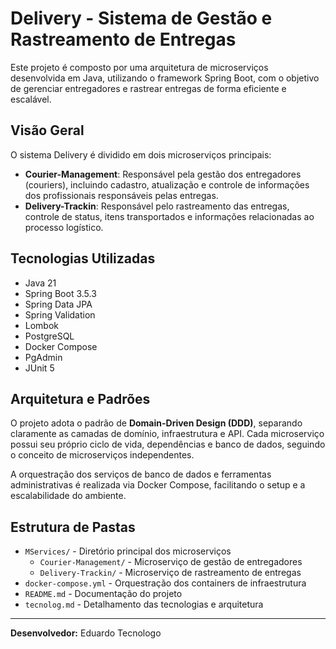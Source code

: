 # Delivery - Sistema de Gestão e Rastreamento de Entregas

Este projeto é composto por uma arquitetura de microserviços desenvolvida em Java, utilizando o framework Spring Boot, com o objetivo de gerenciar entregadores e rastrear entregas de forma eficiente e escalável.

## Visão Geral
O sistema Delivery é dividido em dois microserviços principais:

- **Courier-Management**: Responsável pela gestão dos entregadores (couriers), incluindo cadastro, atualização e controle de informações dos profissionais responsáveis pelas entregas.
- **Delivery-Trackin**: Responsável pelo rastreamento das entregas, controle de status, itens transportados e informações relacionadas ao processo logístico.

## Tecnologias Utilizadas
- Java 21
- Spring Boot 3.5.3
- Spring Data JPA
- Spring Validation
- Lombok
- PostgreSQL
- Docker Compose
- PgAdmin
- JUnit 5

## Arquitetura e Padrões
O projeto adota o padrão de **Domain-Driven Design (DDD)**, separando claramente as camadas de domínio, infraestrutura e API. Cada microserviço possui seu próprio ciclo de vida, dependências e banco de dados, seguindo o conceito de microserviços independentes.

A orquestração dos serviços de banco de dados e ferramentas administrativas é realizada via Docker Compose, facilitando o setup e a escalabilidade do ambiente.

## Estrutura de Pastas
- `MServices/` - Diretório principal dos microserviços
  - `Courier-Management/` - Microserviço de gestão de entregadores
  - `Delivery-Trackin/` - Microserviço de rastreamento de entregas
- `docker-compose.yml` - Orquestração dos containers de infraestrutura
- `README.md` - Documentação do projeto
- `tecnolog.md` - Detalhamento das tecnologias e arquitetura

---

**Desenvolvedor:** Eduardo Tecnologo

